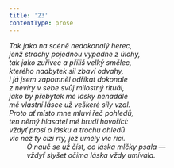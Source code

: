 ```yaml
---
title: '23'
contentType: prose
---
```


_Tak jako na scéně nedokonalý herec,  
jenž strachy pojednou vypadne z úlohy,  
tak jako zuřivec a příliš velký smělec,  
kterého nadbytek sil zbaví odvahy,  
i já jsem zapomněl odříkat dokonale  
z nevíry v sebe svůj milostný rituál,  
jako by přebytek mé lásky nenadále  
mé vlastní lásce už veškeré síly vzal.  
Proto ať místo mne mluví řeč pohledů,  
ten němý hlasatel mé hrudi hovořící:  
vždyť prosí o lásku a trochu ohledů  
víc než ty cizí rty, jež uměly víc říci.  
         Ó nauč se už číst, co láska mlčky psala —  
         vždyť slyšet očima láska vždy umívala._
